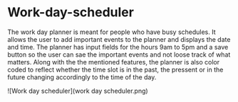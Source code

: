 # Work-day-scheduler
The work day planner is meant for people who have busy schedules. It allows the user to add important events to the planner and displays the date and time. The planner has input fields for the hours 9am to 5pm and a save button so the user can sae the important events and not loose track of what matters. Along with the the mentioned features, the planner is also color coded to reflect whether the time slot is in the past, the pressent or in the future changing accordingly to the time of the day.

![Work day scheduler](work day scheduler.png)
